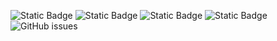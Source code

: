 ![Static Badge](https://img.shields.io/badge/blacklists-60-000000) ![Static Badge](https://img.shields.io/badge/blacklisted-2770506-cc0000) ![Static Badge](https://img.shields.io/badge/whitelisted-2242-00CC00) ![Static Badge](https://img.shields.io/badge/streaming_blacklist-28106-000000) ![GitHub issues](https://img.shields.io/github/issues/fabriziosalmi/blacklists)
